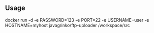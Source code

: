## Usage
docker run -d -e PASSWORD=123 -e PORT=22 -e USERNAME=user -e HOSTNAME=myhost javagrinko/ftp-uploader /workspace/src

